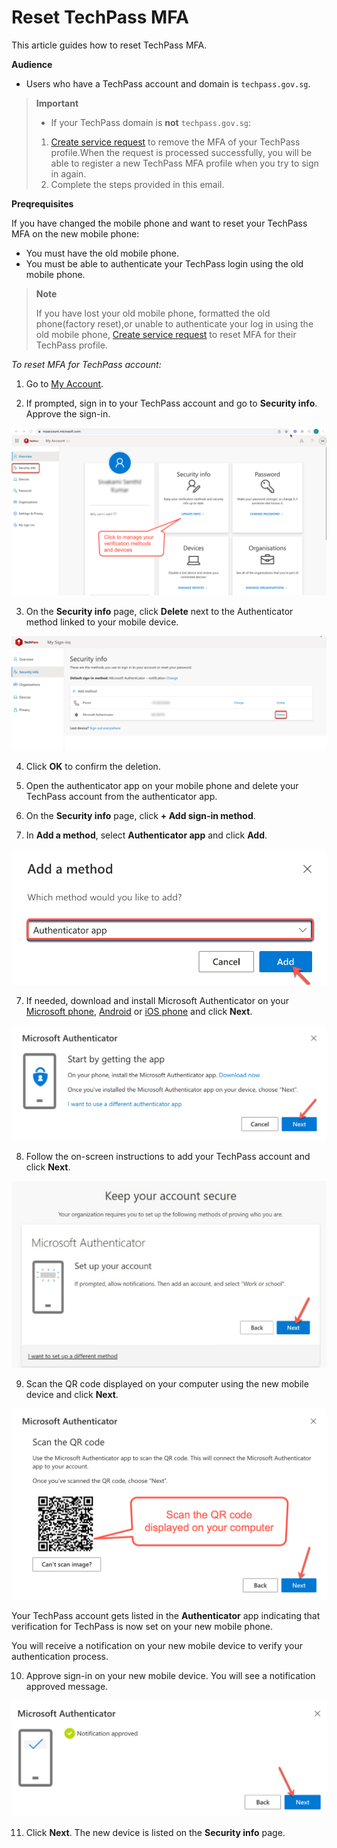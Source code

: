 # Reset TechPass MFA

This article guides how to reset TechPass MFA.

**Audience**

- Users who have a TechPass account and domain is ```techpass.gov.sg```.

>**Important**
>- If your TechPass domain is **not** ```techpass.gov.sg```:
> 1. [Create service request](https://go.gov.sg/techpass-sr) to remove the MFA of your TechPass profile.When the request is processed successfully, you will be able to register a new TechPass MFA profile when you try to sign in again.
> 2. Complete the steps provided in this email.  


**Preqrequisites** 

If you have changed the mobile phone and want to reset your TechPass MFA on the new mobile phone:

- You must have the old mobile phone.
- You must be able to authenticate your TechPass login using the old mobile phone.

>**Note**
> 
> If you have lost your old mobile phone, formatted the old phone(factory reset),or unable to authenticate your log in using the old mobile phone, [Create service request](https://go.gov.sg/techpass-sr) to reset MFA for their TechPass profile.


_To reset MFA for TechPass account:_

1. Go to [My Account](https://account.activedirectory.windowsazure.com/proofup.aspx?proofup=1).

2. If prompted, sign in to your TechPass account and go to **Security info**. Approve the sign-in.

<kbd>![](assets/images/reset-techpass-mfa-vendor/security-info-menu.png)</kbd>

3.  On the **Security info** page, click **Delete** next to the Authenticator method linked to your mobile device.

<kbd>![delete-auth-method](assets/images/reset-techpass-mfa-vendor/delete-auth-app-for-old-device.png)

4. Click **OK** to confirm the deletion.

5. Open the authenticator app on your mobile phone and delete your TechPass account from the authenticator app.

6. On the **Security info** page, click **+ Add sign-in method**.
7. In **Add a method**, select **Authenticator app** and click **Add**.

<kbd>![add-auth-method](assets/images/reset-techpass-mfa-vendor/add-method.png)

7. If needed, download and install Microsoft Authenticator on your [Microsoft phone](https://www.microsoft.com/en-sg/store/apps/windows-phone), [Android](https://play.google.com/store/apps?hl=en&amp;gl=US) or [iOS phone](https://www.apple.com/app-store/) and click **Next**.

  <kbd>![install-auth-method](assets/images/reset-techpass-mfa-vendor/install-auth-app.png)

8. Follow the on-screen instructions to add your TechPass account and click **Next**.

  <kbd>![keep-your-account-secure-next](assets/images/onboarding/po-non-se/keep-your-account-secure-next.png)</kbd>

9. Scan the QR code displayed on your computer using the new mobile device and click **Next**.

  <kbd>![scan-qr-code](assets/images/reset-techpass-mfa-vendor/scan-qr-code.png)

Your TechPass account gets listed in the **Authenticator** app indicating that verification for TechPass is now set on your new mobile phone.

You will receive a notification on your new mobile device to verify your authentication process.

10. Approve sign-in on your new mobile device. You will see a notification approved message.

<kbd>![](assets/images/reset-techpass-mfa-vendor/verification-confirmed.png)

11. Click **Next**. The new device is listed on the **Security info** page.
